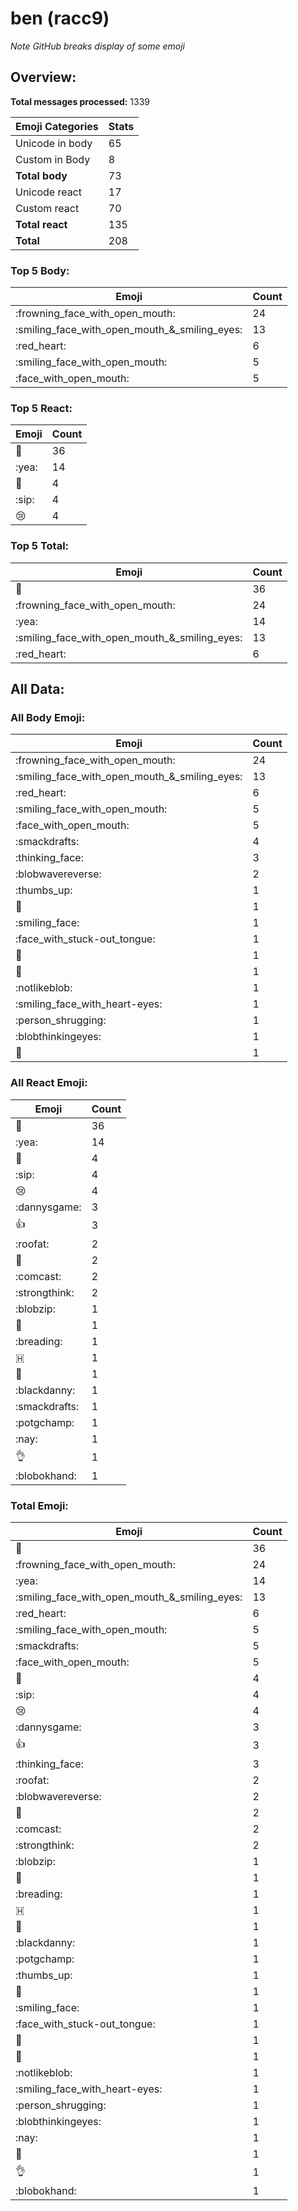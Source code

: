 # ben (racc9)

*Note GitHub breaks display of some emoji*

## Overview:

**Total messages processed:** 1339

Emoji Categories | Stats
-------|--------
Unicode in body | 65
Custom in Body | 8
**Total body** | 73
Unicode react | 17
Custom react | 70
**Total react** | 135
**Total** | 208

### Top 5 Body:

Emoji | Count
-------|--------
:frowning_face_with_open_mouth: | 24
:smiling_face_with_open_mouth_&_smiling_eyes: | 13
:red_heart: | 6
:smiling_face_with_open_mouth: | 5
:face_with_open_mouth: | 5

### Top 5 React:

Emoji | Count
-------|--------
:fu: | 36
:yea: | 14
🐼 | 4
:sip: | 4
😢 | 4

### Top 5 Total:

Emoji | Count
-------|--------
:fu: | 36
:frowning_face_with_open_mouth: | 24
:yea: | 14
:smiling_face_with_open_mouth_&_smiling_eyes: | 13
:red_heart: | 6

## All Data:

### All Body Emoji:

Emoji | Count
-------|--------
:frowning_face_with_open_mouth: | 24
:smiling_face_with_open_mouth_&_smiling_eyes: | 13
:red_heart: | 6
:smiling_face_with_open_mouth: | 5
:face_with_open_mouth: | 5
:smackdrafts: | 4
:thinking_face: | 3
:blobwavereverse: | 2
:thumbs_up: | 1
:cricket: | 1
:smiling_face: | 1
:face_with_stuck-out_tongue: | 1
:straight_ruler: | 1
:notebook_with_decorative_cover: | 1
:notlikeblob: | 1
:smiling_face_with_heart-eyes: | 1
:person_shrugging: | 1
:blobthinkingeyes: | 1
:full_moon_with_face: | 1

### All React Emoji:

Emoji | Count
-------|--------
:fu: | 36
:yea: | 14
🐼 | 4
:sip: | 4
😢 | 4
:dannysgame: | 3
👍 | 3
:roofat: | 2
💬 | 2
:comcast: | 2
:strongthink: | 2
:blobzip: | 1
🦎 | 1
:breading: | 1
🇭 | 1
🐉 | 1
:blackdanny: | 1
:smackdrafts: | 1
:potgchamp: | 1
:nay: | 1
👌 | 1
:blobokhand: | 1

### Total Emoji:

Emoji | Count
-------|--------
:fu: | 36
:frowning_face_with_open_mouth: | 24
:yea: | 14
:smiling_face_with_open_mouth_&_smiling_eyes: | 13
:red_heart: | 6
:smiling_face_with_open_mouth: | 5
:smackdrafts: | 5
:face_with_open_mouth: | 5
🐼 | 4
:sip: | 4
😢 | 4
:dannysgame: | 3
👍 | 3
:thinking_face: | 3
:roofat: | 2
:blobwavereverse: | 2
💬 | 2
:comcast: | 2
:strongthink: | 2
:blobzip: | 1
🦎 | 1
:breading: | 1
🇭 | 1
🐉 | 1
:blackdanny: | 1
:potgchamp: | 1
:thumbs_up: | 1
:cricket: | 1
:smiling_face: | 1
:face_with_stuck-out_tongue: | 1
:straight_ruler: | 1
:notebook_with_decorative_cover: | 1
:notlikeblob: | 1
:smiling_face_with_heart-eyes: | 1
:person_shrugging: | 1
:blobthinkingeyes: | 1
:nay: | 1
:full_moon_with_face: | 1
👌 | 1
:blobokhand: | 1

